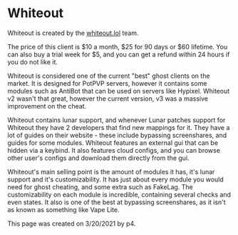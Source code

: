 # Whiteout

Whiteout is created by the [whiteout.lol](https://whiteout.lol/) team.‌

The price of this client is $10 a month, $25 for 90 days or $60 lifetime. You can also buy a trial week for $5, and you can get a refund within 24 hours if you do not like it.‌

Whiteout is considered one of the current "best" ghost clients on the market. It is designed for PotPVP servers, however it contains some modules such as AntiBot that can be used on servers like Hypixel. Whiteout v2 wasn't that great, however the current version, v3 was a massive improvement on the cheat.‌

Whiteout contains lunar support, and whenever Lunar patches support for Whiteout they have 2 developers that find new mappings for it. They have a lot of guides on their website - these include bypassing screenshares, and guides for some modules. Whiteout features an external gui that can be hidden via a keybind. It also features cloud configs, and you can browse other user's configs and download them directly from the gui.‌

Whiteout's main selling point is the amount of modules it has, it's lunar support and it's customizability. It has just about every module you would need for ghost cheating, and some extra such as FakeLag. The customizability on each module is incredible, containing several checks and even states. It also is one of the best at bypassing screenshares, as it isn't as known as something like Vape Lite.‌

This page was created on 3/20/2021 by p4.


